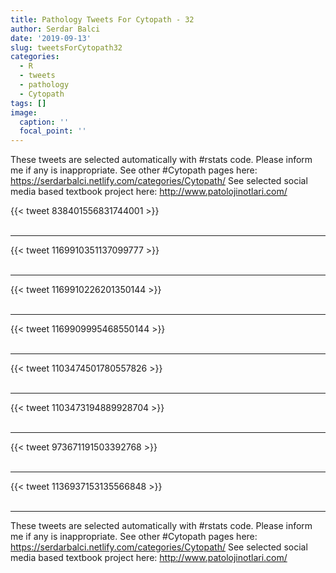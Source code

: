 ```yaml
---
title: Pathology Tweets For Cytopath - 32
author: Serdar Balci
date: '2019-09-13'
slug: tweetsForCytopath32
categories:
  - R
  - tweets
  - pathology
  - Cytopath
tags: []
image:
  caption: ''
  focal_point: ''
---
```



These tweets are selected automatically with #rstats code. Please inform me if any is inappropriate.
See other #Cytopath pages here: https://serdarbalci.netlify.com/categories/Cytopath/ 
See selected social media based textbook project here: http://www.patolojinotlari.com/

{{< tweet 838401556831744001 >}}
<br>
<br>
<hr>
{{< tweet 1169910351137099777 >}}
<br>
<br>
<hr>
{{< tweet 1169910226201350144 >}}
<br>
<br>
<hr>
{{< tweet 1169909995468550144 >}}
<br>
<br>
<hr>
{{< tweet 1103474501780557826 >}}
<br>
<br>
<hr>
{{< tweet 1103473194889928704 >}}
<br>
<br>
<hr>
{{< tweet 973671191503392768 >}}
<br>
<br>
<hr>
{{< tweet 1136937153135566848 >}}
<br>
<br>
<hr>


These tweets are selected automatically with #rstats code. Please inform me if any is inappropriate.
See other #Cytopath pages here: https://serdarbalci.netlify.com/categories/Cytopath/ 
See selected social media based textbook project here: http://www.patolojinotlari.com/
